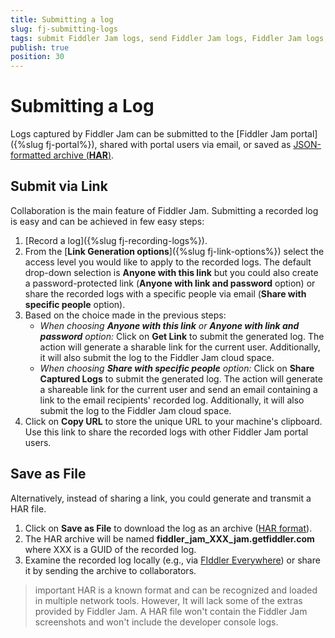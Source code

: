 ```yaml
---
title: Submitting a log
slug: fj-submitting-logs
tags: submit Fiddler Jam logs, send Fiddler Jam logs, Fiddler Jam logs, Fiddler Jam capturing, Fiddler Jam recording,
publish: true
position: 30
---
```



# Submitting a Log

Logs captured by Fiddler Jam can be submitted to the [Fiddler Jam portal]({%slug fj-portal%}), shared with portal users via email, or saved as [JSON-formatted archive (**HAR**)](https://en.wikipedia.org/wiki/HAR_(file_format)).

## Submit via Link

Collaboration is the main feature of Fiddler Jam. Submitting a recorded log is easy and can be achieved in few easy steps:

1. [Record a log]({%slug fj-recording-logs%}).
2. From the [**Link Generation options**]({%slug fj-link-options%}) select the access level you would like to apply to the recorded logs. The default drop-down selection is **Anyone with this link** but you could also create a password-protected link (**Anyone with link and password** option) or share the recorded logs with a specific people via email (**Share with specific people** option).
3. Based on the choice made in the previous steps:
    - _When choosing **Anyone with this link** or **Anyone with link and password** option:_ Click on **Get Link** to submit the generated log. The action will generate a sharable link for the current user. Additionally, it will also submit the log to the Fiddler Jam cloud space.
    - _When choosing **Share with specific people** option:_ Click on **Share Captured Logs** to submit the generated log. The action will generate a shareable link for the current user and send an email containing a link to the email recipients' recorded log. Additionally, it will also submit the log to the Fiddler Jam cloud space.
4. Click on **Copy URL** to store the unique URL to your machine's clipboard. Use this link to share the recorded logs with other Fiddler Jam portal users.

## Save as File

Alternatively, instead of sharing a link, you could generate and transmit a HAR file. 

1. Click on **Save as File** to download the log as an archive ([HAR format](https://en.wikipedia.org/wiki/HAR_(file_format))). 
2. The HAR archive will be named **fiddler_jam_XXX_jam.getfiddler.com** where XXX is a GUID of the recorded log.
3. Examine the recorded log locally (e.g., via [FIddler Everywhere](https://www.telerik.com/download/fiddler-everywhere)) or share it by sending the archive to collaborators.

>important HAR is a known format and can be recognized and loaded in multiple network tools. However, It will lack some of the extras provided by Fiddler Jam. A HAR file won't contain the Fiddler Jam screenshots and won't include the developer console logs.